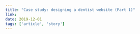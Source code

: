 ```yaml
---
title: "Case study: designing a dentist website (Part 1)"
link: 
date: 2019-12-01
tags: ['article', 'story']
---
```


